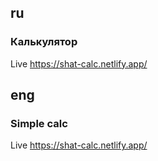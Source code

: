 ## ru
### Калькулятор
  Live https://shat-calc.netlify.app/
## eng
### Simple calc
 Live https://shat-calc.netlify.app/
